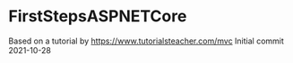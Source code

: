 # FirstStepsASPNETCore
Based on a tutorial by https://www.tutorialsteacher.com/mvc
Initial commit 2021-10-28
